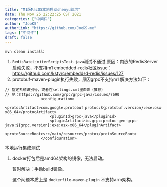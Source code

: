 ```yaml
---
title: "M1版MacOS本地启动shenyu踩坑"
date: Thu Nov 25 22:22:25 CST 2021
categories: ["中间件"]
author: "JooKS"
authorLink: "https://github.com/JooKS-me"
tags: ["中间件"]
draft: false
---
```


`mvn clean install`:

1. `RedisRateLimiterScriptsTest.java`测试不通过
原因：内嵌的RedisServer启动失败，不支持m1
embedded-redis社区issue：https://github.com/kstyrc/embedded-redis/issues/127
2. protobuf-maven-plugin执行失败，原因grpc不支持m1
解决方法如下：
```shell
// 指定系统识别号，或者在settings.xml里面改（推荐）
// 见：https://github.com/grpc/grpc-java/issues/7690
                <configuration>
                    <protocArtifact>com.google.protobuf:protoc:${protobuf.version}:exe:osx-x86_64</protocArtifact>
                    <pluginId>grpc-java</pluginId>
                    <pluginArtifact>io.grpc:protoc-gen-grpc-java:${grpc.version}:exe:osx-x86_64</pluginArtifact>
                    <protoSourceRoot>src/main/resources/proto</protoSourceRoot>
                </configuration>
```

本地运行集成测试

1. docker打包后是amd64架构的镜像，无法启动。

   暂时解决：手动build镜像。

   这个问题本质上是 `dockerfile-maven-plugin` 不支持arm架构。

